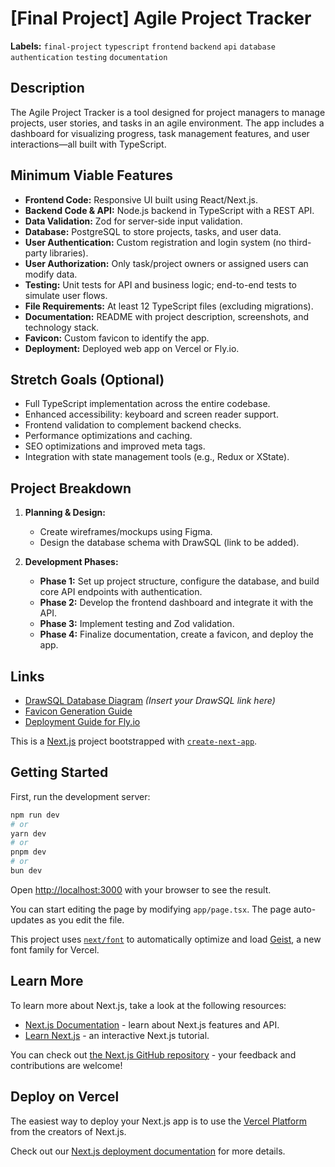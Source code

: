 # [Final Project] Agile Project Tracker

**Labels:** `final-project` `typescript` `frontend` `backend` `api` `database` `authentication` `testing` `documentation`

## Description

The Agile Project Tracker is a tool designed for project managers to manage projects, user stories, and tasks in an agile environment. The app includes a dashboard for visualizing progress, task management features, and user interactions—all built with TypeScript.

## Minimum Viable Features

- **Frontend Code:** Responsive UI built using React/Next.js.
- **Backend Code & API:** Node.js backend in TypeScript with a REST API.
- **Data Validation:** Zod for server-side input validation.
- **Database:** PostgreSQL to store projects, tasks, and user data.
- **User Authentication:** Custom registration and login system (no third-party libraries).
- **User Authorization:** Only task/project owners or assigned users can modify data.
- **Testing:** Unit tests for API and business logic; end-to-end tests to simulate user flows.
- **File Requirements:** At least 12 TypeScript files (excluding migrations).
- **Documentation:** README with project description, screenshots, and technology stack.
- **Favicon:** Custom favicon to identify the app.
- **Deployment:** Deployed web app on Vercel or Fly.io.

## Stretch Goals (Optional)

- Full TypeScript implementation across the entire codebase.
- Enhanced accessibility: keyboard and screen reader support.
- Frontend validation to complement backend checks.
- Performance optimizations and caching.
- SEO optimizations and improved meta tags.
- Integration with state management tools (e.g., Redux or XState).

## Project Breakdown

1. **Planning & Design:**

   - Create wireframes/mockups using Figma.
   - Design the database schema with DrawSQL (link to be added).

2. **Development Phases:**
   - **Phase 1:** Set up project structure, configure the database, and build core API endpoints with authentication.
   - **Phase 2:** Develop the frontend dashboard and integrate it with the API.
   - **Phase 3:** Implement testing and Zod validation.
   - **Phase 4:** Finalize documentation, create a favicon, and deploy the app.

## Links

- [DrawSQL Database Diagram](#) _(Insert your DrawSQL link here)_
- [Favicon Generation Guide](https://learn.upleveled.io/pern-extensive-immersive/modules/cheatsheet-design-ux#generating-and-adding-favicons)
- [Deployment Guide for Fly.io](https://learn.upleveled.io/pern-extensive-immersive/modules/cheatsheet-deployment/#deploying-a-nextjs--postgresql-app-to-flyio)

This is a [Next.js](https://nextjs.org) project bootstrapped with [`create-next-app`](https://nextjs.org/docs/app/api-reference/cli/create-next-app).

## Getting Started

First, run the development server:

```bash
npm run dev
# or
yarn dev
# or
pnpm dev
# or
bun dev
```

Open [http://localhost:3000](http://localhost:3000) with your browser to see the result.

You can start editing the page by modifying `app/page.tsx`. The page auto-updates as you edit the file.

This project uses [`next/font`](https://nextjs.org/docs/app/building-your-application/optimizing/fonts) to automatically optimize and load [Geist](https://vercel.com/font), a new font family for Vercel.

## Learn More

To learn more about Next.js, take a look at the following resources:

- [Next.js Documentation](https://nextjs.org/docs) - learn about Next.js features and API.
- [Learn Next.js](https://nextjs.org/learn) - an interactive Next.js tutorial.

You can check out [the Next.js GitHub repository](https://github.com/vercel/next.js) - your feedback and contributions are welcome!

## Deploy on Vercel

The easiest way to deploy your Next.js app is to use the [Vercel Platform](https://vercel.com/new?utm_medium=default-template&filter=next.js&utm_source=create-next-app&utm_campaign=create-next-app-readme) from the creators of Next.js.

Check out our [Next.js deployment documentation](https://nextjs.org/docs/app/building-your-application/deploying) for more details.

